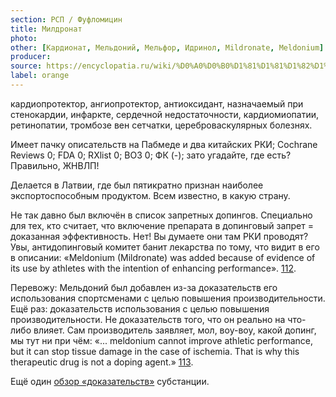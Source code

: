 ```yaml
---
section: РСП / Фуфломицин
title: Милдронат
photo:
other: [Кардионат, Мельдоний, Мельфор, Идринол, Mildronate, Meldonium]
producer:
source: https://encyclopatia.ru/wiki/%D0%A0%D0%B0%D1%81%D1%81%D1%82%D1%80%D0%B5%D0%BB%D1%8C%D0%BD%D1%8B%D0%B9_%D1%81%D0%BF%D0%B8%D1%81%D0%BE%D0%BA_%D0%BF%D1%80%D0%B5%D0%BF%D0%B0%D1%80%D0%B0%D1%82%D0%BE%D0%B2
label: orange
---
```


кардиопротектор, ангиопротектор, антиоксидант, назначаемый при стенокардии, инфаркте, сердечной недостаточности, кардиомиопатии, ретинопатии, тромбозе вен сетчатки, цереброваскулярных болезнях.

Имеет пачку описательств на Пабмеде и два китайских РКИ; Cochrane Reviews 0; FDA 0; RXlist 0; ВОЗ 0; ФК (-); зато угадайте, где есть? Правильно, ЖНВЛП!

Делается в Латвии, где был пятикратно признан наиболее экспортоспособным продуктом. Всем известно, в какую страну.

Не так давно был включён в список запретных допингов. Специально для тех, кто считает, что включение препарата в допинговый запрет = доказанная эффективность. Нет! Вы думаете они там РКИ проводят? Увы, антидопинговый комитет банит лекарства по тому, что видит в его в описании: «Meldonium (Mildronate) was added because of evidence of its use by athletes with the intention of enhancing performance». [112](https://www.wada-ama.org/sites/default/files/resources/files/wada-2016-prohibited-list-summary-of-modifications-en.pdf).

Перевожу: Мельдоний был добавлен из-за доказательств его использования спортсменами с целью повышения производительности. Ещё раз: доказательств использования с целью повышения производительности. Не доказательств того, что он реально на что-либо влияет. Сам производитель заявляет, мол, воу-воу, какой допинг, мы тут ни при чём: «... meldonium cannot improve athletic performance, but it can stop tissue damage in the case of ischemia. That is why this therapeutic drug is not a doping agent.» [113](http://www.grindeks.lv/en/for-media/latest-news/Grindeks-meldonium-should-not-be-included-in-the-prohibited-list).

Ещё один [обзор «доказательств»](http://www.okhotin.md/2016/03/20/mildronat/) субстанции.

